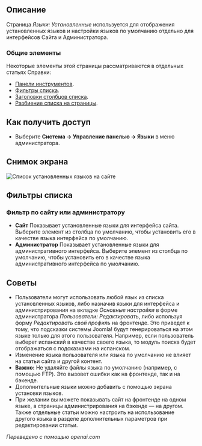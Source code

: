 <!-- Filename: Help4.x:Languages:_Installed / Display title: Языки: Установлены  -->

## Описание

Страница *Языки: Установленные* используется для отображения установленных языков и настройки
языков по умолчанию отдельно для интерфейсов Сайта и Администратора.

### Общие элементы

Некоторые элементы этой страницы рассматриваются в отдельных статьях Справки:

* [Панели инструментов](jdocmanual?article=help/common-elements/toolbars).
* [Фильтры списка](jdocmanual?article=help/common-elements/list-filters).
* [Заголовки столбцов списка](jdocmanual?article=help/common-elements/list-column-headers).
* [Разбиение списка на страницы](jdocmanual?article=help/common-elements/list-pagination).

## Как получить доступ

- Выберите **Система → Управление панелью → Языки** в меню администратора.

## Снимок экрана

![Список установленных языков на сайте](../../../ru/images/languages/languages-installed-site.png)

## Фильтры списка

### Фильтр по сайту или администратору

- **Сайт** Показывает установленные языки для интерфейса сайта. Выберите элемент из столбца по умолчанию, чтобы установить его в качестве языка интерфейса по умолчанию.
- **Администратор** Показывает установленные языки для административного интерфейса. Выберите элемент из столбца по умолчанию, чтобы установить его в качестве языка административного интерфейса по умолчанию.

## Советы

- Пользователи могут использовать любой язык из списка установленных языков, либо назначив языки для интерфейса и администрирования на вкладке *Основные настройки* в форме администратора *Пользователи: Редактировать*, либо используя форму *Редактировать свой профиль* на фронтенде. Это приведет к тому, что подсказки системы Joomla! будут генерироваться на этом языке только для этого пользователя. Например, если пользователь выберет испанский в качестве своего языка, то модуль поиска будет отображаться с подсказками на испанском.
- Изменение языка пользователя или языка по умолчанию не влияет на статьи сайта и другой контент.
- **Важно:** Не удаляйте файлы языка по умолчанию (например, с помощью FTP). Это вызовет ошибки как на фронтенде, так и на бэкенде.
- Дополнительные языки можно добавить с помощью экрана установки языков.
- При желании вы можете показывать сайт на фронтенде на одном языке, а страницы администрирования на бэкенде — на другом. Также отдельные статьи можно настроить на использование другого языка в разделе дополнительных параметров при редактировании статьи.

*Переведено с помощью openai.com*

